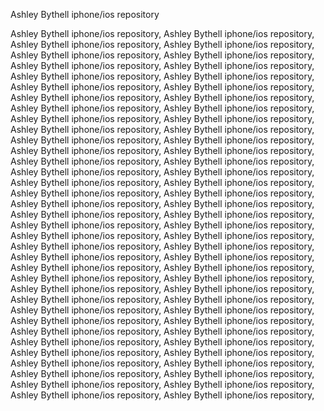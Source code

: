 Ashley Bythell iphone/ios repository
























Ashley Bythell iphone/ios repository,
Ashley Bythell iphone/ios repository,
Ashley Bythell iphone/ios repository,
Ashley Bythell iphone/ios repository,
Ashley Bythell iphone/ios repository,
Ashley Bythell iphone/ios repository,
Ashley Bythell iphone/ios repository,
Ashley Bythell iphone/ios repository,
Ashley Bythell iphone/ios repository,
Ashley Bythell iphone/ios repository,
Ashley Bythell iphone/ios repository,
Ashley Bythell iphone/ios repository,
Ashley Bythell iphone/ios repository,
Ashley Bythell iphone/ios repository,
Ashley Bythell iphone/ios repository,
Ashley Bythell iphone/ios repository,
Ashley Bythell iphone/ios repository,
Ashley Bythell iphone/ios repository,
Ashley Bythell iphone/ios repository,
Ashley Bythell iphone/ios repository,
Ashley Bythell iphone/ios repository,
Ashley Bythell iphone/ios repository,
Ashley Bythell iphone/ios repository,
Ashley Bythell iphone/ios repository,
Ashley Bythell iphone/ios repository,
Ashley Bythell iphone/ios repository,
Ashley Bythell iphone/ios repository,
Ashley Bythell iphone/ios repository,
Ashley Bythell iphone/ios repository,
Ashley Bythell iphone/ios repository,
Ashley Bythell iphone/ios repository,
Ashley Bythell iphone/ios repository,
Ashley Bythell iphone/ios repository,
Ashley Bythell iphone/ios repository,
Ashley Bythell iphone/ios repository,
Ashley Bythell iphone/ios repository,
Ashley Bythell iphone/ios repository,
Ashley Bythell iphone/ios repository,
Ashley Bythell iphone/ios repository,
Ashley Bythell iphone/ios repository,
Ashley Bythell iphone/ios repository,
Ashley Bythell iphone/ios repository,
Ashley Bythell iphone/ios repository,
Ashley Bythell iphone/ios repository,
Ashley Bythell iphone/ios repository,
Ashley Bythell iphone/ios repository,
Ashley Bythell iphone/ios repository,
Ashley Bythell iphone/ios repository,
Ashley Bythell iphone/ios repository,
Ashley Bythell iphone/ios repository,
Ashley Bythell iphone/ios repository,
Ashley Bythell iphone/ios repository,
Ashley Bythell iphone/ios repository,
Ashley Bythell iphone/ios repository,
Ashley Bythell iphone/ios repository,
Ashley Bythell iphone/ios repository,
Ashley Bythell iphone/ios repository,
Ashley Bythell iphone/ios repository,
Ashley Bythell iphone/ios repository,
Ashley Bythell iphone/ios repository,
Ashley Bythell iphone/ios repository,
Ashley Bythell iphone/ios repository,
Ashley Bythell iphone/ios repository,
Ashley Bythell iphone/ios repository,
Ashley Bythell iphone/ios repository,
Ashley Bythell iphone/ios repository,
Ashley Bythell iphone/ios repository,
Ashley Bythell iphone/ios repository,
Ashley Bythell iphone/ios repository,
Ashley Bythell iphone/ios repository,
